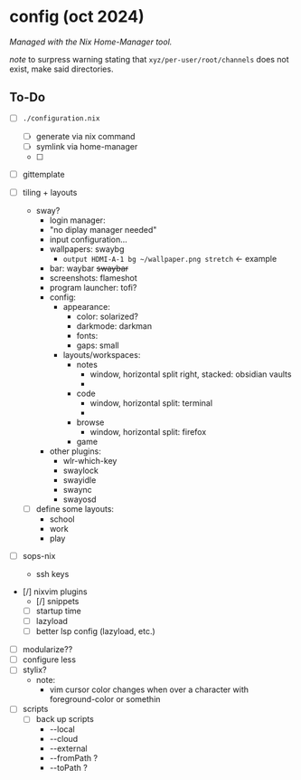 # config (oct 2024)
*Managed with the Nix Home-Manager tool.*

*note* to surpress warning stating that `xyz/per-user/root/channels` does not exist, make said directories.

## To-Do
- [ ] `./configuration.nix`
    - [ ] generate via nix command
    - [ ] symlink via home-manager
    - [ ]
- [ ] gittemplate
- [ ] tiling + layouts
    - sway?
        - login manager:
        - "no diplay manager needed"
        - input configuration...
        - wallpapers: swaybg
            - `output HDMI-A-1 bg ~/wallpaper.png stretch` <- example
        - bar: waybar ~~swaybar~~
        - screenshots: flameshot
        - program launcher: tofi?
        - config:
            - appearance:
                - color: solarized?
                - darkmode: darkman
                - fonts:
                - gaps: small
            - layouts/workspaces:
                - notes
                    - window, horizontal split right, stacked: obsidian vaults
                    -
                - code
                    - window, horizontal split: terminal
                    -
                - browse
                    - window, horizontal split: firefox
                - game
        - other plugins:
            - wlr-which-key
            - swaylock
            - swayidle
            - swaync
            - swayosd


    - [ ] define some layouts:
        - school
        - work
        - play
- [ ] sops-nix
    - ssh keys
- [/] nixvim plugins
    - [/] snippets
    - [ ] startup time
    - [ ] lazyload
    - [ ] better lsp config (lazyload, etc.)
- [ ] modularize??
- [ ] configure less
- [ ] stylix?
    - note:
        - vim cursor color changes when over a character with foreground-color or somethin
- [ ] scripts
    - [ ] back up scripts
        - --local
        - --cloud
        - --external
        - --fromPath    ?
        - --toPath      ?
